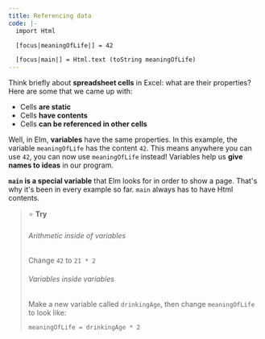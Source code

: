 ```yaml
---
title: Referencing data
code: |-
  import Html

  [focus|meaningOfLife|] = 42

  [focus|main|] = Html.text (toString meaningOfLife)
---
```

Think briefly about **spreadsheet cells** in Excel: what are their properties? Here are some that we came up with:

* Cells **are static**
* Cells **have contents**
* Cells **can be referenced in other cells**

Well, in Elm, **variables** have the same properties. In this example, the variable `meaningOfLife` has the content `42`. This means anywhere you can use `42`, you can now use `meaningOfLife` instead! Variables help us **give names to ideas** in our program.

**`main` is a special variable** that Elm looks for in order to show a page. That's why it's been in every example so far. `main` always has to have Html contents.

> ⭐ **Try**
>
> ###### Arithmetic inside of variables
>
> Change `42` to `21 * 2`
>
>
> ###### Variables inside variables
>
> Make a new variable called `drinkingAge`, then change `meaningOfLife` to look like:
>
> ```
> meaningOfLife = drinkingAge * 2
> ```
